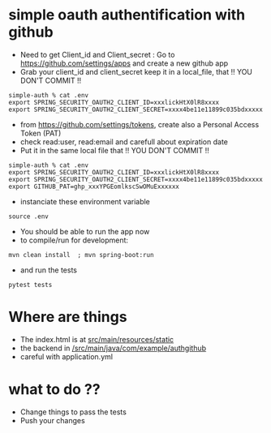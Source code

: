 # simple oauth authentification with github

- Need to get Client_id and Client_secret : Go to https://github.com/settings/apps and create a new github app
- Grab your client_id and client_secret keep it in a local_file, that !! YOU DON'T COMMIT !!
```
simple-auth % cat .env
export SPRING_SECURITY_OAUTH2_CLIENT_ID=xxxlickHtX0lR8xxxx
export SPRING_SECURITY_OAUTH2_CLIENT_SECRET=xxxx4be11e11899c035bdxxxxx
```
- from https://github.com/settings/tokens, create also a Personal Access Token (PAT)
- check read:user, read:email and carefull about expiration date
- Put it in the same local file that !! YOU DON'T COMMIT !!
```
simple-auth % cat .env
export SPRING_SECURITY_OAUTH2_CLIENT_ID=xxxlickHtX0lR8xxxx
export SPRING_SECURITY_OAUTH2_CLIENT_SECRET=xxxx4be11e11899c035bdxxxxx
export GITHUB_PAT=ghp_xxxYPGEomlkscSwOMuExxxxxx
```

- instanciate these environment variable
```
source .env
```

- You should be able to run the app now
- to compile/run for development:
```
mvn clean install  ; mvn spring-boot:run
```

- and run the tests
```
pytest tests
```

# Where are things
- The index.html is at [src/main/resources/static](/src/main/resources/static/index.html)
- the backend in [/src/main/java/com/example/authgithub](/src/main/java/com/example/authgithub)
- careful with application.yml


# what to do ??
- Change things to pass the tests
- Push your changes 
